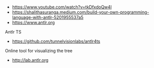 
- https://www.youtube.com/watch?v=tkDfxdoQw4I
- https://shalithasuranga.medium.com/build-your-own-programming-language-with-antlr-5201955537a5 
- https://www.antlr.org

Antlr TS
- https://github.com/tunnelvisionlabs/antlr4ts

Online tool for visualizing the tree
- http://lab.antlr.org